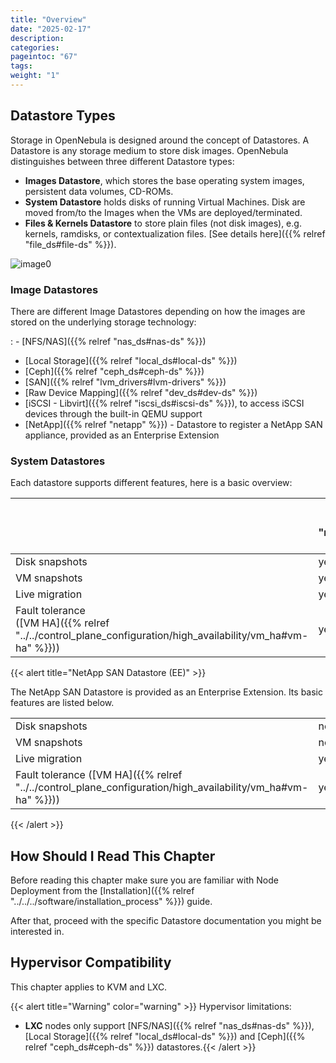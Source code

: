 ```yaml
---
title: "Overview"
date: "2025-02-17"
description:
categories:
pageintoc: "67"
tags:
weight: "1"
---
```


<a id="sm"></a>

<a id="storage"></a>

<!--# Overview -->

## Datastore Types

Storage in OpenNebula is designed around the concept of Datastores. A Datastore is any storage medium to store disk images. OpenNebula distinguishes between three different Datastore types:

* **Images Datastore**, which stores the base operating system images, persistent data volumes, CD-ROMs.
* **System Datastore** holds disks of running Virtual Machines. Disk are moved from/to the Images when the VMs are deployed/terminated.
* **Files & Kernels Datastore** to store plain files (not disk images), e.g. kernels, ramdisks, or contextualization files. [See details here]({{% relref "file_ds#file-ds" %}}).

![image0](/images/datastoreoverview.png)

### Image Datastores

There are different Image Datastores depending on how the images are stored on the underlying storage technology:

: - [NFS/NAS]({{% relref "nas_ds#nas-ds" %}})
  - [Local Storage]({{% relref "local_ds#local-ds" %}})
  - [Ceph]({{% relref "ceph_ds#ceph-ds" %}})
  - [SAN]({{% relref "lvm_drivers#lvm-drivers" %}})
  - [Raw Device Mapping]({{% relref "dev_ds#dev-ds" %}})
  - [iSCSI - Libvirt]({{% relref "iscsi_ds#iscsi-ds" %}}), to access iSCSI devices through the built-in QEMU support
  - [NetApp]({{% relref "netapp" %}}) - Datastore to register a NetApp SAN appliance, provided as an Enterprise Extension

### System Datastores

Each datastore supports different features, here is a basic overview:

|                                                                                                | [NFS/NAS]({{% relref "nas_ds#nas-ds" %}})   | [Local]({{% relref "local_ds#local-ds" %}})   | [Ceph]({{% relref "ceph_ds#ceph-ds" %}})   | [SAN]({{% relref "lvm_drivers#lvm-drivers" %}})   | [iSCSI]({{% relref "iscsi_ds#iscsi-ds" %}})   |
|------------------------------------------------------------------------------------------------|----------------------------|------------------------------|---------------------------|----------------------------------|------------------------------|
| Disk snapshots                                                                                 | yes                        | yes                          | yes                       | no                               | no                           |
| VM snapshots                                                                                   | yes                        | yes                          | no                        | no                               | no                           |
| Live migration                                                                                 | yes                        | yes                          | yes                       | yes                              | yes                          |
| Fault tolerance<br/>([VM HA]({{% relref "../../control_plane_configuration/high_availability/vm_ha#vm-ha" %}})) | yes                        | no                           | yes                       | yes                              | yes                          |

{{< alert title="NetApp SAN Datastore (EE)" >}}

The NetApp SAN Datastore is provided as an Enterprise Extension. Its basic features are listed below.

|                          |     |
|--------------------------|-----|
| Disk snapshots           | no  |
| VM snapshots             | no  |
| Live migration           | yes |
| Fault tolerance ([VM HA]({{% relref "../../control_plane_configuration/high_availability/vm_ha#vm-ha" %}})) | yes |

{{< /alert >}}

## How Should I Read This Chapter

Before reading this chapter make sure you are familiar with Node Deployment from the [Installation]({{% relref "../../../software/installation_process" %}}) guide.

After that, proceed with the specific Datastore documentation you might be interested in.

## Hypervisor Compatibility

This chapter applies to KVM and LXC.

{{< alert title="Warning" color="warning" >}}
Hypervisor limitations:

- **LXC** nodes only support [NFS/NAS]({{% relref "nas_ds#nas-ds" %}}), [Local Storage]({{% relref "local_ds#local-ds" %}}) and [Ceph]({{% relref "ceph_ds#ceph-ds" %}}) datastores.{{< /alert >}} 
